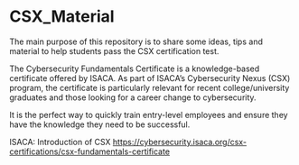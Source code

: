 # CSX_Material

The main purpose of this repository is to share some ideas, tips and material to help students pass the CSX certification test.

 The Cybersecurity Fundamentals Certificate is a knowledge-based certificate offered by ISACA. As part of ISACA’s Cybersecurity Nexus (CSX) program, the certificate is particularly relevant for recent college/university graduates and those looking for a career change to cybersecurity.

It is the perfect way to quickly train entry-level employees and ensure they have the knowledge they need to be successful. 

ISACA: Introduction of CSX
https://cybersecurity.isaca.org/csx-certifications/csx-fundamentals-certificate


